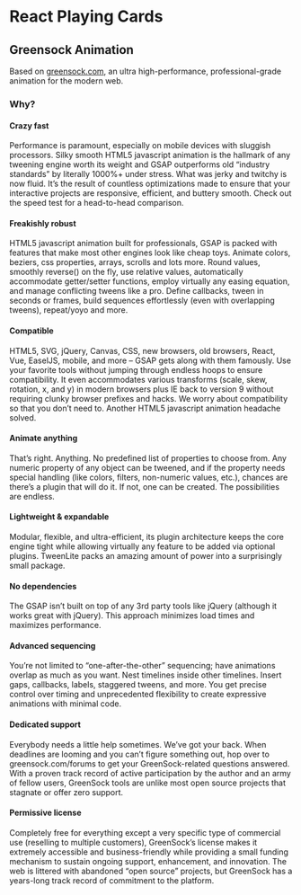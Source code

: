 # React Playing Cards

## Greensock Animation

Based on [greensock.com](https://greensock.com/), an ultra high-performance, professional-grade animation for the modern web.

### Why?

#### Crazy fast
Performance is paramount, especially on mobile devices with sluggish processors. Silky smooth HTML5 javascript animation is the hallmark of any tweening engine worth its weight and GSAP outperforms old “industry standards” by literally 1000%+ under stress. What was jerky and twitchy is now fluid. It’s the result of countless optimizations made to ensure that your interactive projects are responsive, efficient, and buttery smooth. Check out the speed test for a head-to-head comparison.


#### Freakishly robust
HTML5 javascript animation built for professionals, GSAP is packed with features that make most other engines look like cheap toys. Animate colors, beziers, css properties, arrays, scrolls and lots more. Round values, smoothly reverse() on the fly, use relative values, automatically accommodate getter/setter functions, employ virtually any easing equation, and manage conflicting tweens like a pro. Define callbacks, tween in seconds or frames, build sequences effortlessly (even with overlapping tweens), repeat/yoyo and more.

#### Compatible
HTML5, SVG, jQuery, Canvas, CSS, new browsers, old browsers, React, Vue, EaselJS, mobile, and more – GSAP gets along with them famously. Use your favorite tools without jumping through endless hoops to ensure compatibility. It even accommodates various transforms (scale, skew, rotation, x, and y) in modern browsers plus IE back to version 9 without requiring clunky browser prefixes and hacks. We worry about compatibility so that you don’t need to. Another HTML5 javascript animation headache solved.

#### Animate anything
That’s right. Anything. No predefined list of properties to choose from. Any numeric property of any object can be tweened, and if the property needs special handling (like colors, filters, non-numeric values, etc.), chances are there’s a plugin that will do it. If not, one can be created. The possibilities are endless.

#### Lightweight & expandable
Modular, flexible, and ultra-efficient, its plugin architecture keeps the core engine tight while allowing virtually any feature to be added via optional plugins. TweenLite packs an amazing amount of power into a surprisingly small package.

#### No dependencies
The GSAP isn’t built on top of any 3rd party tools like jQuery (although it works great with jQuery). This approach minimizes load times and maximizes performance.

#### Advanced sequencing
You’re not limited to “one-after-the-other” sequencing; have animations overlap as much as you want. Nest timelines inside other timelines. Insert gaps, callbacks, labels, staggered tweens, and more. You get precise control over timing and unprecedented flexibility to create expressive animations with minimal code.

#### Dedicated support
Everybody needs a little help sometimes. We’ve got your back. When deadlines are looming and you can’t figure something out, hop over to greensock.com/forums to get your GreenSock-related questions answered. With a proven track record of active participation by the author and an army of fellow users, GreenSock tools are unlike most open source projects that stagnate or offer zero support.

#### Permissive license
Completely free for everything except a very specific type of commercial use (reselling to multiple customers), GreenSock’s license makes it extremely accessible and business-friendly while providing a small funding mechanism to sustain ongoing support, enhancement, and innovation. The web is littered with abandoned “open source” projects, but GreenSock has a years-long track record of commitment to the platform.